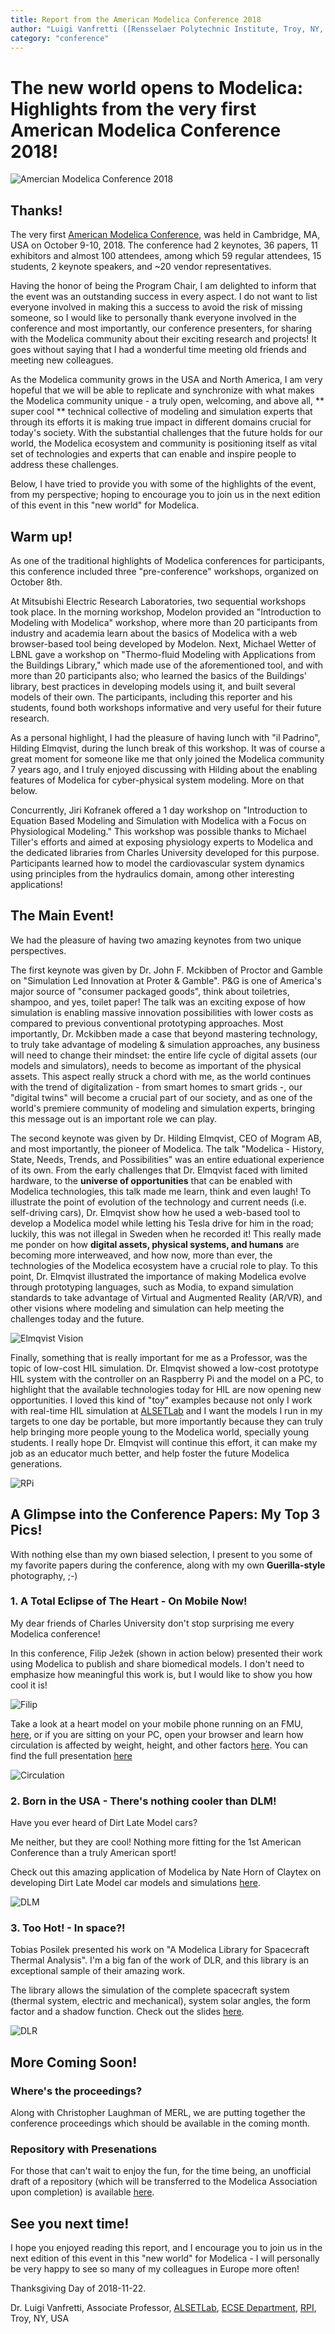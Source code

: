 ```yaml
---
title: Report from the American Modelica Conference 2018
author: "Luigi Vanfretti ([Rensselaer Polytechnic Institute, Troy, NY, USA](https://alsetlab.github.io/))"
category: "conference"
---
```


# The new world opens to Modelica: Highlights from the very first **American Modelica Conference 2018!**

![Amercian Modelica Conference 2018](AMCONF_2018.png 'American Modelica Conference 2018')

## Thanks!

The very first
[American Modelica Conference](https://www.modelica.org/events/modelica2018Americas), was
held in Cambridge, MA, USA on October 9-10, 2018. The conference had 2 keynotes, 36 papers, 11 exhibitors and almost 100 attendees, among which 59 regular attendees, 15 students, 2 keynote speakers, and ~20 vendor representatives.

Having the honor of being the Program Chair, I am delighted to inform that the event was an outstanding success in every aspect. I do not want to list everyone involved in making this a success to avoid the risk of missing someone, so I would like to personally thank everyone involved in the conference and most importantly, our conference presenters, for sharing with the Modelica community about their exciting research and projects! It goes without saying that I had a wonderful time meeting old friends and meeting new colleagues.

As the Modelica community grows in the USA and North America, I am very hopeful that we will be able to replicate and synchronize with what makes the Modelica community unique - a truly open, welcoming, and above all, ** super cool ** technical collective of modeling and simulation experts that through its efforts it is making true impact in different domains crucial for today's society. With the substantial challenges that the future holds for our world, the Modelica ecosystem and community is positioning itself as vital set of technologies and experts that can enable and inspire people to address these challenges.

Below, I have tried to provide you with some of the highlights of the event, from my perspective; hoping to encourage you to join us in the next edition of this event in this "new world" for Modelica.

## Warm up!
As one of the traditional highlights of Modelica conferences for participants, this conference included three "pre-conference" workshops, organized on October 8th.

At Mitsubishi Electric Research Laboratories, two sequential workshops took place. In the morning workshop, Modelon provided an "Introduction to Modeling with Modelica" workshop, where more than 20 participants from industry and academia learn about the basics of Modelica with a web browser-based tool being developed by Modelon. Next, Michael Wetter of LBNL gave a workshop on "Thermo-fluid Modeling with Applications from the Buildings Library," which made use of the aforementioned tool, and with more than 20 participants also; who learned the basics of the Buildings' library, best practices in developing models using it, and built several models of their own. The participants, including this reporter and his students, found both workshops informative and very useful for their future research.

As a personal highlight, I had the pleasure of having lunch with "il Padrino", Hilding Elmqvist, during the lunch break of this workshop. It was of course a great moment for someone like me that only joined the Modelica community 7 years ago, and I truly enjoyed discussing with Hilding about the enabling features of Modelica for cyber-physical system modeling. More on that below.

Concurrently, Jiri Kofranek offered a 1 day workshop on "Introduction to Equation Based Modeling and Simulation with Modelica with a Focus on Physiological Modeling." This workshop was possible thanks to Michael Tiller's efforts and aimed at exposing physiology experts to Modelica and the dedicated libraries from Charles University developed for this purpose. Participants learned how to model the cardiovascular system dynamics using principles from the hydraulics domain, among other interesting applications!

## The Main Event!
We had the pleasure of having two amazing keynotes from two unique perspectives.

The first keynote was given by Dr. John F. Mckibben of Proctor and Gamble on "Simulation Led Innovation at Proter & Gamble". P&G is one of America's major source of "consumer packaged goods", think about toiletries, shampoo, and yes, toilet paper!
The talk was an exciting expose of how simulation is enabling massive innovation possibilities with lower costs as compared to previous conventional prototyping approaches. Most importantly, Dr. Mckibben made a case that beyond mastering technology, to truly take advantage of modeling & simulation approaches, any business will need to change their mindset: the entire life cycle of digital assets (our models and simulators), needs to become as important of the physical assets. This aspect really struck a chord with me, as the world continues with the trend of digitalization - from smart homes to smart grids -, our "digital twins" will become a crucial part of our society, and as one of the world's premiere community of modeling and simulation experts, bringing this message out is an important role we can play.

The second keynote was given by Dr. Hilding Elmqvist, CEO of Mogram AB, and most importantly, the pioneer of Modelica. The talk "Modelica - History, State, Needs, Trends, and Possibilities" was an entire eduational experience of its own. From the early challenges that Dr. Elmqvist faced with limited hardware, to the **universe of opportunities** that can be enabled with Modelica technologies, this talk made me learn, think and even laugh! To illustrate the point of evolution of the technology and current needs (i.e. self-driving cars), Dr. Elmqvist show how he used a web-based tool to develop a Modelica model while letting his Tesla drive for him in the road; luckily, this was not illegal in Sweden when he recorded it!
This really made me ponder on how **digital assets, physical systems, and humans** are becoming more interweaved, and how now, more than ever, the technologies of the Modelica ecosystem have a crucial role to play. To this point, Dr. Elmqvist illustrated the importance of making Modelica evolve through prototyping languages, such as Modia, to expand simulation standards to take advantage of Virtual and Augmented Reality (AR/VR), and other visions where modeling and simulation can help meeting the challenges today and the future.

![Elmqvist Vision](amconf_03.png 'Elmqvist Vision')


Finally, something that is really important for me as a Professor, was the topic of low-cost HIL simulation. Dr. Elmqvist showed a low-cost prototype HIL system with the controller on an Raspberry Pi and the model on a PC, to highlight that the available technologies today for HIL are now opening new opportunities. I loved this kind of "toy" examples because not only I work with real-time HIL simulation at [ALSETLab](https://alsetlab.github.io/lab/) and I want the models I run in my targets to one day be portable, but more importantly because they can truly help bringing more people young to the Modelica world, specially young students. I really hope Dr. Elmqvist will continue this effort, it can make my job as an educator much better, and help foster the future Modelica generations.

![RPi](amconf_01.png 'RPi')

## A Glimpse into the Conference Papers: My Top 3 Pics!
With nothing else than my own biased selection, I present to you some of my favorite papers during the conference, along with my own **Guerilla-style** photography, ;-)

### 1. A Total Eclipse of The Heart - On Mobile Now!
My dear friends of Charles University don't stop surprising me every Modelica conference!

In this conference, Filip Ježek (shown in action below) presented their work using Modelica to publish and share biomedical models. I don't need to emphasize how meaningful this work is, but I would like to show you how cool it is!

![Filip](amconf_02.png 'Filip')

Take a look at a heart model on your mobile phone running on an FMU, [here](http://physiomodelling.com/mobile.html), or if you are sitting on your PC, open your browser and learn how circulation is affected by weight, height, and other factors [here](http://physiomodelling.com/circulation/). You can find the full presentation [here](https://github.com/ALSETLab/2018_American_Modelica_Conference/raw/master/FullPaper/Modelica2018US_Presentations_21.pdf)

![Circulation](amconf_01.gif 'Circulation')

### 2. Born in the USA - There's nothing cooler than DLM!
Have you ever heard of Dirt Late Model cars?

Me neither, but they are cool! Nothing more fitting for the 1st American Conference than a truly American sport!

Check out this amazing application of Modelica by Nate Horn of Claytex on developing Dirt Late Model car models and simulations [here](https://github.com/ALSETLab/2018_American_Modelica_Conference/blob/master/FullPaper/Modelica2018US_Presentations_27.pdf).

![DLM](amconf_02.gif 'DLM')

### 3. Too Hot! - In space?!
Tobias Posilek presented his work on "A Modelica Library for Spacecraft Thermal Analysis". I'm a big fan of the work of DLR, and this library is an exceptional sample of their amazing work.

The library allows the simulation of the complete spacecraft system (thermal system, electric and mechanical), system solar angles, the form factor and a shadow function. Check out the slides [here](https://github.com/ALSETLab/2018_American_Modelica_Conference/blob/master/FullPaper/Modelica2018US_Presentations_24.pdf).

![DLR](amconf_03.gif 'DLR')

## More Coming Soon!

### Where's the proceedings?
Along with Christopher Laughman of MERL, we are putting together the conference proceedings which should be available in the coming month.

### Repository with Presenations
For those that can't wait to enjoy the fun, for the time being, an unofficial draft of a repository (which will be transferred to the Modelica Association upon completion) is available [here](https://github.com/ALSETLab/2018_American_Modelica_Conference).

## See you next time!
I hope you enjoyed reading this report, and I encourage you to join us in the next edition of this event in this "new world" for Modelica - I will personally be very happy to see so many of my colleagues in Europe more often!

Thanksgiving Day of 2018-11-22.

Dr. Luigi Vanfretti,
Associate Professor, [ALSETLab](http://alsetlab.com),
[ECSE Department](https://ecse.rpi.edu),
[RPI](http://www.rpi.edu), Troy, NY, USA
